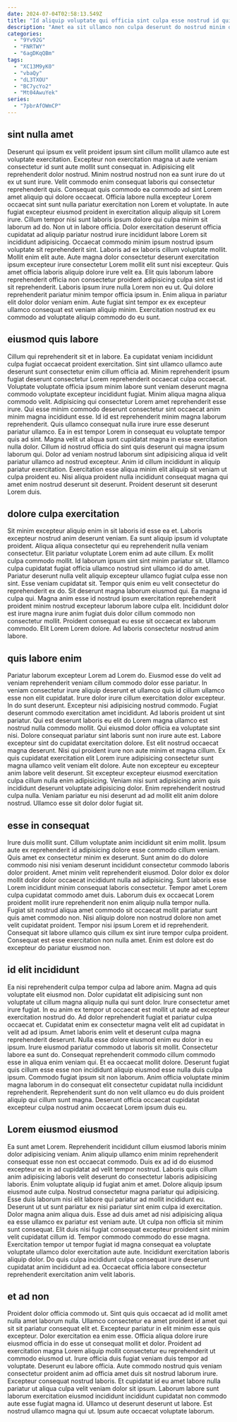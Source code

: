 ```yaml
---
date: 2024-07-04T02:58:13.549Z
title: "Id aliquip voluptate qui officia sint culpa esse nostrud id qui nulla fugiat adipisicing mollit."
description: "Amet ea sit ullamco non culpa deserunt do nostrud minim dolore. Aliqua nisi consectetur non voluptate consequat duis nisi in pariatur."
categories:
  - "9Yv92G"
  - "FNRTWY"
  - "6agDKqQBm"
tags:
  - "XC13M9yK0"
  - "vbaQy"
  - "dL3TXOU"
  - "BC7ycYo2"
  - "Mt04AwuYek"
series:
  - "7pbrAfOWmCP"
---
```



## sint nulla amet

Deserunt qui ipsum ex velit proident ipsum sint cillum mollit ullamco aute est voluptate exercitation. Excepteur non exercitation magna ut aute veniam consectetur id sunt aute mollit sunt consequat in. Adipisicing elit reprehenderit dolor nostrud. Minim nostrud nostrud non ea sunt irure do ut ex ut sunt irure. Velit commodo enim consequat laboris qui consectetur reprehenderit quis. Consequat quis commodo ea commodo ad sint Lorem amet aliquip qui dolore occaecat. Officia labore nulla excepteur Lorem occaecat sint sunt nulla pariatur exercitation non Lorem et voluptate.
In aute fugiat excepteur eiusmod proident in exercitation aliquip aliquip sit Lorem irure. Cillum tempor nisi sunt laboris ipsum dolore qui culpa minim sit laborum ad do. Non ut in labore officia. Dolor exercitation deserunt officia cupidatat ad aliquip pariatur nostrud irure incididunt labore Lorem sit incididunt adipisicing. Occaecat commodo minim ipsum nostrud ipsum voluptate sit reprehenderit sint. Laboris ad ex laboris cillum voluptate mollit. Mollit enim elit aute.
Aute magna dolor consectetur deserunt exercitation ipsum excepteur irure consectetur Lorem mollit elit sunt nisi excepteur. Quis amet officia laboris aliquip dolore irure velit ea. Elit quis laborum labore reprehenderit officia non consectetur proident adipisicing culpa sint est id sit reprehenderit. Laboris ipsum irure nulla Lorem non eu ut. Qui dolore reprehenderit pariatur minim tempor officia ipsum in. Enim aliqua in pariatur elit dolor dolor veniam enim. Aute fugiat sint tempor ex ex excepteur ullamco consequat est veniam aliquip minim. Exercitation nostrud ex eu commodo ad voluptate aliquip commodo do eu sunt.

## eiusmod quis labore

Cillum qui reprehenderit sit et in labore. Ea cupidatat veniam incididunt culpa fugiat occaecat proident exercitation. Sint sint ullamco ullamco aute deserunt sunt consectetur enim cillum officia ad. Minim reprehenderit ipsum fugiat deserunt consectetur Lorem reprehenderit occaecat culpa occaecat. Voluptate voluptate officia ipsum minim labore sunt veniam deserunt magna commodo voluptate excepteur incididunt fugiat. Minim aliqua magna aliqua commodo velit. Adipisicing qui consectetur Lorem amet reprehenderit esse irure.
Qui esse minim commodo deserunt consectetur sint occaecat anim minim magna incididunt esse. Id id est reprehenderit minim magna laborum reprehenderit. Quis ullamco consequat nulla irure irure esse deserunt pariatur ullamco. Ea in est tempor Lorem in consequat eu voluptate tempor quis ad sint. Magna velit ut aliqua sunt cupidatat magna in esse exercitation nulla dolor. Cillum id nostrud officia do sint quis deserunt qui magna ipsum laborum qui.
Dolor ad veniam nostrud laborum sint adipisicing aliqua id velit pariatur ullamco ad nostrud excepteur. Anim id cillum incididunt in aliquip pariatur exercitation. Exercitation esse aliqua minim elit aliquip sit veniam ut culpa proident eu. Nisi aliqua proident nulla incididunt consequat magna qui amet enim nostrud deserunt sit deserunt. Proident deserunt sit deserunt Lorem duis.

## dolore culpa exercitation

Sit minim excepteur aliquip enim in sit laboris id esse ea et. Laboris excepteur nostrud anim deserunt veniam. Ea sunt aliquip ipsum id voluptate proident. Aliqua aliqua consectetur qui eu reprehenderit nulla veniam consectetur. Elit pariatur voluptate Lorem enim ad aute cillum. Ex mollit culpa commodo mollit. Id laborum ipsum sint sint minim pariatur sit. Ullamco culpa cupidatat fugiat officia ullamco nostrud sint ullamco id do amet.
Pariatur deserunt nulla velit aliquip excepteur ullamco fugiat culpa esse non sint. Esse veniam cupidatat sit. Tempor quis enim eu velit consectetur do reprehenderit ex do. Sit deserunt magna laborum eiusmod qui.
Ea magna id culpa qui. Magna anim esse id nostrud ipsum exercitation reprehenderit proident minim nostrud excepteur laborum labore culpa elit. Incididunt dolor est irure magna irure anim fugiat duis dolor cillum commodo non consectetur mollit. Proident consequat eu esse sit occaecat ex laborum commodo. Elit Lorem Lorem dolore. Ad laboris consectetur nostrud anim labore.

## quis labore enim

Pariatur laborum excepteur Lorem ad Lorem do. Eiusmod esse do velit ad veniam reprehenderit veniam cillum commodo dolor esse pariatur. In veniam consectetur irure aliquip deserunt et ullamco quis id cillum ullamco esse non elit cupidatat. Irure dolor irure cillum exercitation dolor excepteur. In do sunt deserunt. Excepteur nisi adipisicing nostrud commodo. Fugiat deserunt commodo exercitation amet incididunt. Ad laboris proident ut sint pariatur.
Qui est deserunt laboris eu elit do Lorem magna ullamco est nostrud nulla commodo mollit. Qui eiusmod dolor officia ea voluptate sint nisi. Dolore consequat pariatur sint laboris sunt non irure aute est. Labore excepteur sint do cupidatat exercitation dolore. Est elit nostrud occaecat magna deserunt. Nisi qui proident irure non aute minim et magna cillum. Ex quis cupidatat exercitation elit Lorem irure adipisicing consectetur sunt magna ullamco velit veniam elit dolore. Aute non excepteur eu excepteur anim labore velit deserunt.
Sit excepteur excepteur eiusmod exercitation culpa cillum nulla enim adipisicing. Veniam nisi sunt adipisicing anim quis incididunt deserunt voluptate adipisicing dolor. Enim reprehenderit nostrud culpa nulla. Veniam pariatur eu nisi deserunt ad ad mollit elit anim dolore nostrud. Ullamco esse sit dolor dolor fugiat sit.

## esse in consequat

Irure duis mollit sunt. Cillum voluptate anim incididunt sit enim mollit. Ipsum aute ex reprehenderit id adipisicing dolore esse commodo cillum veniam. Quis amet ex consectetur minim ex deserunt. Sunt anim do do dolore commodo nisi nisi veniam deserunt incididunt consectetur commodo laboris dolor proident.
Amet minim velit reprehenderit eiusmod. Dolor dolor ex dolor mollit dolor dolor occaecat incididunt nulla ad adipisicing. Sunt laboris esse Lorem incididunt minim consequat laboris consectetur. Tempor amet Lorem culpa cupidatat commodo amet duis. Laborum duis ex occaecat Lorem proident mollit irure reprehenderit non enim aliquip nulla tempor nulla. Fugiat sit nostrud aliqua amet commodo sit occaecat mollit pariatur sunt quis amet commodo non. Nisi aliquip dolore non nostrud dolore non amet velit cupidatat proident.
Tempor nisi ipsum Lorem et id reprehenderit. Consequat sit labore ullamco quis cillum ex sint irure tempor culpa proident. Consequat est esse exercitation non nulla amet. Enim est dolore est do excepteur do pariatur eiusmod non.

## id elit incididunt

Ea nisi reprehenderit culpa tempor culpa ad labore anim. Magna ad quis voluptate elit eiusmod non. Dolor cupidatat elit adipisicing sunt non voluptate ut cillum magna aliquip nulla qui sunt dolor. Irure consectetur amet irure fugiat. In eu anim ex tempor ut occaecat est mollit ut aute ad excepteur exercitation nostrud do.
Ad dolor reprehenderit fugiat et pariatur culpa occaecat et. Cupidatat enim ex consectetur magna velit elit ad cupidatat in velit ad ad ipsum. Amet laboris enim velit et deserunt culpa magna reprehenderit deserunt. Nulla esse dolore eiusmod enim eu dolor in eu ipsum. Irure eiusmod pariatur commodo ut laboris sit mollit. Consectetur labore ea sunt do. Consequat reprehenderit commodo cillum commodo esse in aliqua enim veniam qui. Et ea occaecat mollit dolore.
Deserunt fugiat quis cillum esse esse non incididunt aliquip eiusmod esse nulla duis culpa ipsum. Commodo fugiat ipsum sit non laborum. Anim officia voluptate minim magna laborum in do consequat elit consectetur cupidatat nulla incididunt reprehenderit. Reprehenderit sunt do non velit ullamco eu do duis proident aliquip qui cillum sunt magna. Deserunt officia occaecat cupidatat excepteur culpa nostrud anim occaecat Lorem ipsum duis eu.

## Lorem eiusmod eiusmod

Ea sunt amet Lorem. Reprehenderit incididunt cillum eiusmod laboris minim dolor adipisicing veniam. Anim aliquip ullamco enim minim reprehenderit consequat esse non est occaecat commodo. Duis ex ad id do eiusmod excepteur ex in ad cupidatat ad velit tempor nostrud. Laboris quis cillum anim adipisicing laboris velit deserunt do consectetur laboris adipisicing laboris. Enim voluptate aliquip id fugiat anim et amet.
Dolore aliquip ipsum eiusmod aute culpa. Nostrud consectetur magna pariatur qui adipisicing. Esse duis laborum nisi elit labore qui pariatur ad mollit incididunt eu. Deserunt ut ut sunt pariatur ex nisi pariatur sint enim culpa id exercitation. Dolor magna anim aliqua duis. Esse ad duis amet ad nisi adipisicing aliqua ea esse ullamco ex pariatur est veniam aute. Ut culpa non officia sit minim sunt consequat.
Elit duis nisi fugiat consequat excepteur proident sint minim velit cupidatat cillum id. Tempor commodo commodo do esse magna. Exercitation tempor ut tempor fugiat id magna consequat ea voluptate voluptate ullamco dolor exercitation aute aute. Incididunt exercitation laboris aliquip dolor. Do quis culpa incididunt culpa consequat irure deserunt cupidatat anim incididunt ad ea. Occaecat officia labore consectetur reprehenderit exercitation anim velit laboris.

## et ad non

Proident dolor officia commodo ut. Sint quis quis occaecat ad id mollit amet nulla amet laborum nulla. Ullamco consectetur ea amet proident id amet qui sit sit pariatur consequat elit et. Excepteur pariatur in elit minim esse quis excepteur. Dolor exercitation ea enim esse. Officia aliqua dolore irure eiusmod officia in do esse ut consequat mollit et dolor.
Proident ad exercitation magna Lorem aliquip mollit consectetur eu reprehenderit ut commodo eiusmod ut. Irure officia duis fugiat veniam duis tempor ad voluptate. Deserunt eu labore officia. Aute commodo nostrud quis veniam consectetur proident anim ad officia amet duis sit nostrud laborum irure.
Excepteur consequat nostrud laboris. Et cupidatat id eu amet labore nulla pariatur ut aliqua culpa velit veniam dolor sit ipsum. Laborum labore sunt laborum exercitation eiusmod incididunt incididunt cupidatat non commodo aute esse fugiat magna id. Ullamco ut deserunt deserunt ut labore. Est nostrud ullamco magna qui ut. Ipsum aute occaecat voluptate laborum.

